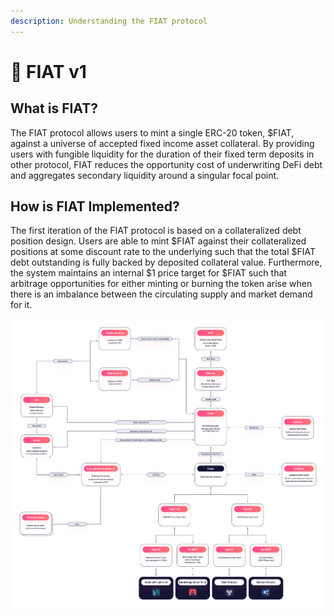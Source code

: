```yaml
---
description: Understanding the FIAT protocol
---
```


# 🌅 FIAT v1

## What is FIAT?

The FIAT protocol allows users to mint a single ERC-20 token, $FIAT, against a universe of accepted fixed income asset collateral. By providing users with fungible liquidity for the duration of their fixed term deposits in other protocol, FIAT reduces the opportunity cost of underwriting DeFi debt and aggregates secondary liquidity around a singular focal point.

## How is FIAT Implemented?

The first iteration of the FIAT protocol is based on a collateralized debt position design. Users are able to mint $FIAT against their collateralized positions at some discount rate to the underlying such that the total $FIAT debt outstanding is fully backed by deposited collateral value. Furthermore, the system maintains an internal $1 price target for $FIAT such that arbitrage opportunities for either minting or burning the token arise when there is an imbalance between the circulating supply and market demand for it.

![](<../../.gitbook/assets/CORE diagram updated.png>)
